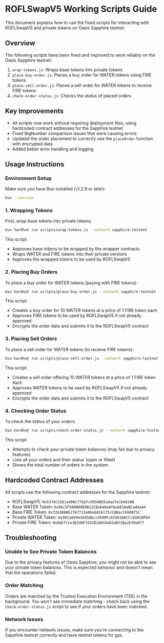 # ROFLSwapV5 Working Scripts Guide

This document explains how to use the fixed scripts for interacting with ROFLSwapV5 and private tokens on Oasis Sapphire testnet.

## Overview

The following scripts have been fixed and improved to work reliably on the Oasis Sapphire testnet:

1. `wrap-tokens.js`: Wraps base tokens into private tokens
2. `place-buy-order.js`: Places a buy order for WATER tokens using FIRE tokens
3. `place-sell-order.js`: Places a sell order for WATER tokens to receive FIRE tokens
4. `check-order-status.js`: Checks the status of placed orders

## Key Improvements

- All scripts now work without requiring deployment files, using hardcoded contract addresses for the Sapphire testnet
- Fixed BigNumber comparison issues that were causing errors
- Updated the order placement to correctly use the `placeOrder` function with encrypted data
- Added better error handling and logging

## Usage Instructions

### Environment Setup

Make sure you have Bun installed (v1.2.9 or later):

```bash
bun --version
```

### 1. Wrapping Tokens

First, wrap base tokens into private tokens:

```bash
bun hardhat run scripts/wrap-tokens.js --network sapphire-testnet
```

This script:
- Approves base tokens to be wrapped by the wrapper contracts
- Wraps WATER and FIRE tokens into their private versions
- Approves the wrapped tokens to be used by ROFLSwapV5

### 2. Placing Buy Orders

To place a buy order for WATER tokens (paying with FIRE tokens):

```bash
bun hardhat run scripts/place-buy-order.js --network sapphire-testnet
```

This script:
- Creates a buy order for 10 WATER tokens at a price of 1 FIRE token each
- Approves FIRE tokens to be used by ROFLSwapV5 if not already approved
- Encrypts the order data and submits it to the ROFLSwapV5 contract

### 3. Placing Sell Orders

To place a sell order for WATER tokens (to receive FIRE tokens):

```bash
bun hardhat run scripts/place-sell-order.js --network sapphire-testnet
```

This script:
- Creates a sell order offering 10 WATER tokens at a price of 1 FIRE token each
- Approves WATER tokens to be used by ROFLSwapV5 if not already approved
- Encrypts the order data and submits it to the ROFLSwapV5 contract

### 4. Checking Order Status

To check the status of your orders:

```bash
bun hardhat run scripts/check-order-status.js --network sapphire-testnet
```

This script:
- Attempts to check your private token balances (may fail due to privacy features)
- Lists all your orders and their status (open or filled)
- Shows the total number of orders in the system

## Hardcoded Contract Addresses

All scripts use the following contract addresses for the Sapphire testnet:

- ROFLSwapV5: `0x5374c5161a408C77A1Fcd934B55adae7e1bd42AB`
- Base WATER Token: `0x96c5F50000dE0B12CBa648eAfAab818aBCadAaA4`
- Base FIRE Token: `0xf2b3B8BE27A7712e06eEA16175cC8BacC6980f5C`
- Private WATER Token: `0x991a85943D05Abcc4599Fc8746188CCcE4019F04`
- Private FIRE Token: `0x8AE7cCe3D249F31b2D2db54aD2eBf1Ba2E30a977`

## Troubleshooting

### Unable to See Private Token Balances

Due to the privacy features of Oasis Sapphire, you might not be able to see your private token balances. This is expected behavior and doesn't mean that the operations failed.

### Order Matching

Orders are matched by the Trusted Execution Environment (TEE) in the background. You won't see immediate matching - check back using the `check-order-status.js` script to see if your orders have been matched.

### Network Issues

If you encounter network issues, make sure you're connecting to the Sapphire testnet correctly and have testnet tokens for gas. 